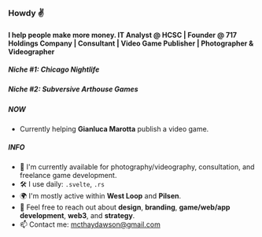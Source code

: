 ### Howdy ✌️

#### I help people make more money. IT Analyst @ HCSC | Founder @ 717 Holdings Company | Consultant | Video Game Publisher | Photographer & Videographer
##### Niche #1: Chicago Nightlife
##### Niche #2: Subversive Arthouse Games

##### NOW

- Currently helping **Gianluca Marotta** publish a video game.

##### INFO

- 🏢 I'm currently available for photography/videography, consultation, and freelance game development. 
- 🛠 I use daily: `.svelte`, `.rs`
- 🌍 I'm mostly active within **West Loop** and **Pilsen**.
- 💬 Feel free to reach out about **design**, **branding**, **game/web/app development**, **web3**, and **strategy**.
- 📫 Contact me: mcthaydawson@gmail.com
